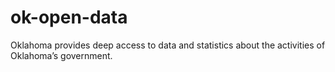 # ok-open-data
Oklahoma provides deep access to data and statistics about the activities of Oklahoma’s government.
